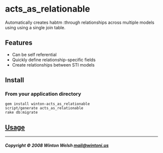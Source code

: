 acts_as_relationable
====================

Automatically creates habtm :through relationships across multiple models using using a single join table.


Features
--------

* Can be self referential
* Quickly define relationship-specific fields
* Create relationships between STI models


Install
-------

### From your application directory

	gem install winton-acts_as_relationable
	script/generate acts_as_relationable
	rake db:migrate


## [Usage](http://github.com/winton/acts_as_relationable/wikis)


* * *
##### Copyright &copy; 2008 Winton Welsh <mail@wintoni.us>